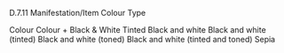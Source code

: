 D.7.11 Manifestation/Item Colour Type

Colour
Colour + Black & White
Tinted
Black and white
Black and white (tinted)
Black and white (toned)
Black and white (tinted and toned)
Sepia
